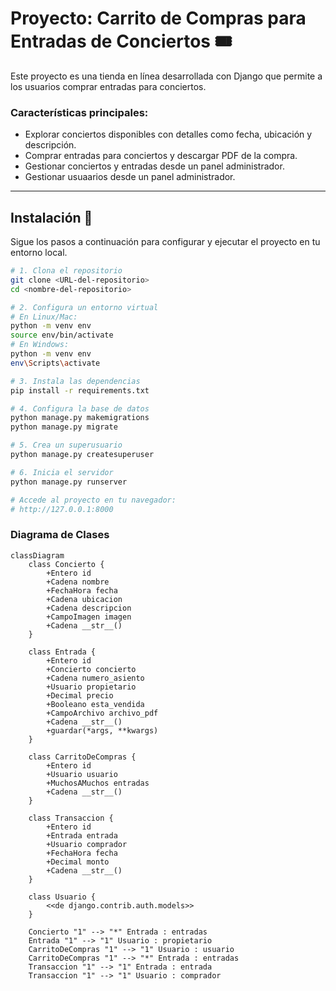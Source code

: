 # Proyecto: Carrito de Compras para Entradas de Conciertos 🎟️

Este proyecto es una tienda en línea desarrollada con Django que permite a los usuarios comprar entradas para conciertos. 

### Características principales:
- Explorar conciertos disponibles con detalles como fecha, ubicación y descripción.
- Comprar entradas para conciertos y descargar PDF de la compra.
- Gestionar conciertos y entradas desde un panel administrador.
- Gestionar usuaarios desde un panel administrador.

---

## Instalación 🚀

Sigue los pasos a continuación para configurar y ejecutar el proyecto en tu entorno local.

```bash
# 1. Clona el repositorio
git clone <URL-del-repositorio>
cd <nombre-del-repositorio>

# 2. Configura un entorno virtual
# En Linux/Mac:
python -m venv env
source env/bin/activate
# En Windows:
python -m venv env
env\Scripts\activate

# 3. Instala las dependencias
pip install -r requirements.txt

# 4. Configura la base de datos
python manage.py makemigrations
python manage.py migrate

# 5. Crea un superusuario
python manage.py createsuperuser

# 6. Inicia el servidor
python manage.py runserver

# Accede al proyecto en tu navegador:
# http://127.0.0.1:8000
```
### Diagrama de Clases

```mermaid
classDiagram
    class Concierto {
        +Entero id
        +Cadena nombre
        +FechaHora fecha
        +Cadena ubicacion
        +Cadena descripcion
        +CampoImagen imagen
        +Cadena __str__()
    }

    class Entrada {
        +Entero id
        +Concierto concierto
        +Cadena numero_asiento
        +Usuario propietario
        +Decimal precio
        +Booleano esta_vendida
        +CampoArchivo archivo_pdf
        +Cadena __str__()
        +guardar(*args, **kwargs)
    }

    class CarritoDeCompras {
        +Entero id
        +Usuario usuario
        +MuchosAMuchos entradas
        +Cadena __str__()
    }

    class Transaccion {
        +Entero id
        +Entrada entrada
        +Usuario comprador
        +FechaHora fecha
        +Decimal monto
        +Cadena __str__()
    }

    class Usuario {
        <<de django.contrib.auth.models>>
    }

    Concierto "1" --> "*" Entrada : entradas
    Entrada "1" --> "1" Usuario : propietario
    CarritoDeCompras "1" --> "1" Usuario : usuario
    CarritoDeCompras "1" --> "*" Entrada : entradas
    Transaccion "1" --> "1" Entrada : entrada
    Transaccion "1" --> "1" Usuario : comprador
